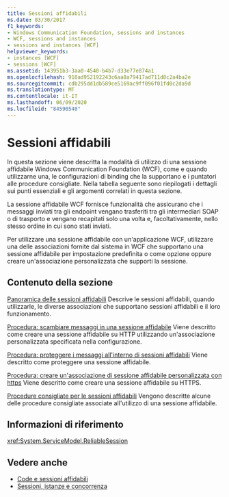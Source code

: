 ```yaml
---
title: Sessioni affidabili
ms.date: 03/30/2017
f1_keywords:
- Windows Communication Foundation, sessions and instances
- WCF, sessions and instances
- sessions and instances [WCF]
helpviewer_keywords:
- instances [WCF]
- sessions [WCF]
ms.assetid: 143951b3-3aa0-4540-b4b7-d33e77e874a1
ms.openlocfilehash: 910ad952192243c6aa8a79417ad711d8c2a4ba2e
ms.sourcegitcommit: cdb295dd1db589ce5169ac9ff096f01fd0c2da9d
ms.translationtype: MT
ms.contentlocale: it-IT
ms.lasthandoff: 06/09/2020
ms.locfileid: "84590540"
---
```

# <a name="reliable-sessions"></a>Sessioni affidabili

In questa sezione viene descritta la modalità di utilizzo di una sessione affidabile Windows Communication Foundation (WCF), come e quando utilizzarne una, le configurazioni di binding che la supportano e i puntatori alle procedure consigliate. Nella tabella seguente sono riepilogati i dettagli sui punti essenziali e gli argomenti correlati in questa sezione.

La sessione affidabile WCF fornisce funzionalità che assicurano che i messaggi inviati tra gli endpoint vengano trasferiti tra gli intermediari SOAP o di trasporto e vengano recapitati solo una volta e, facoltativamente, nello stesso ordine in cui sono stati inviati.

Per utilizzare una sessione affidabile con un'applicazione WCF, utilizzare una delle associazioni fornite dal sistema in WCF che supportano una sessione affidabile per impostazione predefinita o come opzione oppure creare un'associazione personalizzata che supporti la sessione.

## <a name="in-this-section"></a>Contenuto della sezione

[Panoramica delle sessioni affidabili](reliable-sessions-overview.md) Descrive le sessioni affidabili, quando utilizzarle, le diverse associazioni che supportano sessioni affidabili e il loro funzionamento.

[Procedura: scambiare messaggi in una sessione affidabile](how-to-exchange-messages-within-a-reliable-session.md) Viene descritto come creare una sessione affidabile su HTTP utilizzando un'associazione personalizzata specificata nella configurazione.

[Procedura: proteggere i messaggi all'interno di sessioni affidabili](how-to-secure-messages-within-reliable-sessions.md) Viene descritto come proteggere una sessione affidabile.

[Procedura: creare un'associazione di sessione affidabile personalizzata con https](how-to-create-a-custom-reliable-session-binding-with-https.md) Viene descritto come creare una sessione affidabile su HTTPS.

[Procedure consigliate per le sessioni affidabili](best-practices-for-reliable-sessions.md) Vengono descritte alcune delle procedure consigliate associate all'utilizzo di una sessione affidabile.

## <a name="reference"></a>Informazioni di riferimento

<xref:System.ServiceModel.ReliableSession>

## <a name="see-also"></a>Vedere anche

- [Code e sessioni affidabili](queues-and-reliable-sessions.md)
- [Sessioni, istanze e concorrenza](sessions-instancing-and-concurrency.md)
